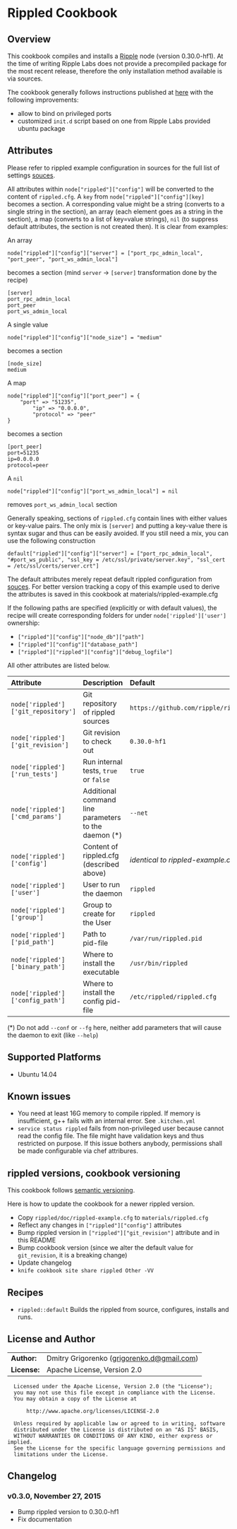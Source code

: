 # Rippled Cookbook

## Overview

This cookbook compiles and installs a [Ripple](https://ripple.com) node (version 0.30.0-hf1). At the time of writing Ripple Labs does not provide a precompiled package for the most recent release, therefore the only installation method available is via sources.

The cookbook generally follows instructions published at [here](https://wiki.ripple.com/Ubuntu_build_instructions) with the following improvements:
- allow to bind on privileged ports
- customized `init.d` script based on one from Ripple Labs provided ubuntu package

## Attributes

Please refer to rippled example configuration in sources for the full list of settings [souces](https://github.com/ripple/rippled/blob/master/doc/rippled-example.cfg).

All attributes within `node["rippled"]["config"]` will be converted to the content of `rippled.cfg`. A `key` from `node["rippled"]["config"][key]` becomes a section. A corresponding value might be a string (converts to a single string in the section), an array (each element goes as a string in the section), a map (converts to a list of key=value strings), `nil` (to suppress default attributes, the section is not created then). It is clear from examples:

An array

    node["rippled"]["config"]["server"] = ["port_rpc_admin_local", "port_peer", "port_ws_admin_local"]

becomes a section (mind `server` -> `[server]` transformation done by the recipe)

    [server]
    port_rpc_admin_local
    port_peer
    port_ws_admin_local

A single value

    node["rippled"]["config"]["node_size"] = "medium"

becomes a section

    [node_size]
    medium

A map

    node["rippled"]["config"]["port_peer"] = {
        "port" => "51235",
            "ip" => "0.0.0.0",
            "protocol" => "peer"
    }

becomes a section

    [port_peer]
    port=51235
    ip=0.0.0.0
    protocol=peer

A `nil`

    node["rippled"]["config"]["port_ws_admin_local"] = nil

removes `port_ws_admin_local` section

Generally speaking, sections of `rippled.cfg` contain lines with either values or key-value pairs. The only mix is `[server]` and putting a key-value there is syntax sugar and thus can be easily avoided. If you still need a mix, you can use the following construction

    default["rippled"]["config"]["server"] = ["port_rpc_admin_local", "#port_ws_public", "ssl_key = /etc/ssl/private/server.key", "ssl_cert = /etc/ssl/certs/server.crt"]

The default attributes merely repeat default rippled configuration from [souces](https://github.com/ripple/rippled/blob/master/doc/rippled-example.cfg). For better version tracking a copy of this example used to derive the attributes is saved in this cookbook at materials/rippled-example.cfg

If the following paths are specified (explicitly or with default values), the recipe will create corresponding folders for under `node['rippled']['user']` ownership:

* `["rippled"]["config"]["node_db"]["path"]`
* `["rippled"]["config"]["database_path"]`
* `["rippled"]["rippled"]["config"]["debug_logfile"]`

All other attributes are listed below.


| **Attribute**                       | **Description**                                         | **Default**                                    |
|:------------------------------------|:--------------------------------------------------------|:-----------------------------------------------|
| `node['rippled']['git_repository']` | Git repository of rippled sources                       | `https://github.com/ripple/rippled.git`        |
| `node['rippled']['git_revision']`   | Git revision to check out                               | `0.30.0-hf1` |
| `node['rippled']['run_tests']`      | Run internal tests, `true` or `false`                   | `true`                                         |
| `node['rippled']['cmd_params']`     | Additional command line parameters to the daemon (\*) | `--net`                                        |
| `node['rippled']['config']`         | Content of rippled.cfg (described above)                | _identical to rippled-example.cfg_             |
| `node['rippled']['user']`           | User to run the daemon                                  | `rippled`                                      |
| `node['rippled']['group']`          | Group to create for the User                            | `rippled`                                      |
| `node['rippled']['pid_path']`       | Path to pid-file                                        | `/var/run/rippled.pid`                         |
| `node['rippled']['binary_path']`    | Where to install the executable                         | `/usr/bin/rippled`                             |
| `node['rippled']['config_path']`    | Where to install the config pid-file                    | `/etc/rippled/rippled.cfg`                     |

(\*) Do not add `--conf` or `--fg` here, neither add parameters that will cause the daemon to exit (like `--help`)

## Supported Platforms
- Ubuntu 14.04


## Known issues
- You need at least 16G memory to compile rippled. If memory is insufficient, g++ fails with an internal error. See `.kitchen.yml`
- `service status rippled` fails from non-privileged user because cannot read the config file. The file might have validation keys and thus restricted on purpose. If this issue bothers anybody, permissions shall be made configurable via chef attribures.

## rippled versions, cookbook versioning

This cookbook follows [semantic versioning](http://semver.org/).

Here is how to update the cookbook for a newer rippled version.
* Copy `rippled/doc/rippled-example.cfg` to `materials/rippled.cfg`
* Reflect any changes in `["rippled"]["config"]` attributes
* Bump rippled version in `["rippled"]["git_revision"]` attribute and in this README
* Bump cookbook version (since we alter the default value for `git_revision`, it is a breaking change)
* Update changelog
* `knife cookbook site share rippled Other -VV`


## Recipes

* `rippled::default`
Builds the rippled from source, configures, installs and runs.


## License and Author

|                      |                                              |
|:---------------------|:---------------------------------------------|
| **Author:**          | Dmitry Grigorenko (<grigorenko.d@gmail.com>) |
| **License:**         | Apache License, Version 2.0                  |

```text
  Licensed under the Apache License, Version 2.0 (the "License");
  you may not use this file except in compliance with the License.
  You may obtain a copy of the License at

      http://www.apache.org/licenses/LICENSE-2.0

  Unless required by applicable law or agreed to in writing, software
  distributed under the License is distributed on an "AS IS" BASIS,
  WITHOUT WARRANTIES OR CONDITIONS OF ANY KIND, either express or implied.
  See the License for the specific language governing permissions and
  limitations under the License.
```

## Changelog

### v0.3.0, November 27, 2015

* Bump rippled version to 0.30.0-hf1
* Fix documentation
